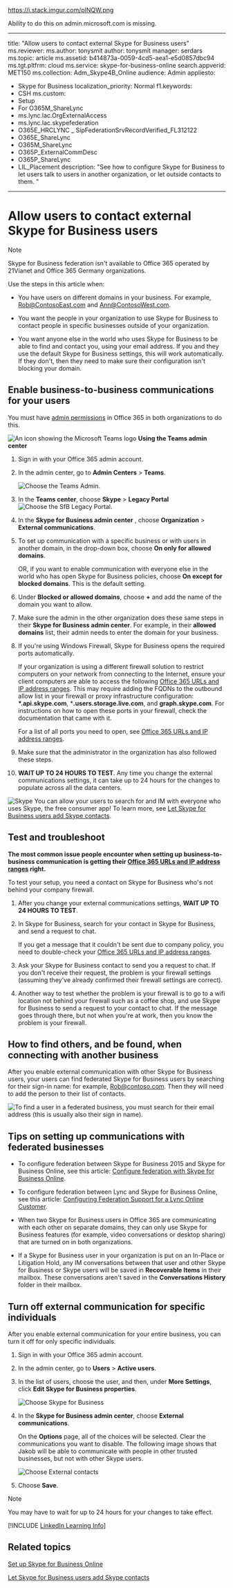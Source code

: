 https://i.stack.imgur.com/plNQW.png

Ability to do this on admin.microsoft.com is missing.


---
title: "Allow users to contact external Skype for Business users"
ms.reviewer: 
ms.author: tonysmit
author: tonysmit
manager: serdars
ms.topic: article
ms.assetid: b414873a-0059-4cd5-aea1-e5d0857dbc94
ms.tgt.pltfrm: cloud
ms.service: skype-for-business-online
search.appverid: MET150
ms.collection: Adm_Skype4B_Online
audience: Admin
appliesto:
- Skype for Business
localization_priority: Normal
f1.keywords:
- CSH
ms.custom:
- Setup
- For O365M_ShareLync
- ms.lync.lac.OrgExternalAccess
- ms.lync.lac.skypefederation
- O365E_HRCLYNC _ SipFederationSrvRecordVerified_FL312122
- O365E_ShareLync
- O365M_ShareLync
- O365P_ExternalCommDesc
- O365P_ShareLync
- LIL_Placement
description: "See how to configure Skype for Business to let users talk to users in another organization, or let outside contacts to them. "
---

# Allow users to contact external Skype for Business users

> [!NOTE]
> Skype for Business federation isn't available to Office 365 operated by 21Vianet and Office 365 Germany organizations. 
  
Use the steps in this article when:
  
- You have users on different domains in your business. For example, Rob@ContosoEast.com and Ann@ContosoWest.com.
    
- You want the people in your organization to use Skype for Business to contact people in specific businesses outside of your organization.
    
- You want anyone else in the world who uses Skype for Business to be able to find and contact you, using your email address. If you and they use the default Skype for Business settings, this will work automatically. If they don't, then they need to make sure their configuration isn't blocking your domain.
    
## Enable business-to-business communications for your users
<a name="bk_preview"> </a>

You must have [admin permissions](https://support.office.com/article/da585eea-f576-4f55-a1e0-87090b6aaa9d) in Office 365 in both organizations to do this.

![An icon showing the Microsoft Teams logo](../images/teams-logo-30x30.png) **Using the Teams admin center**
  
1. Sign in with your Office 365 admin account. 
    
2. In the admin center, go to **Admin Centers** > **Teams**.
    
    ![Choose the Teams Admin.](../images/MS-Teams-Admin.png)
  
3. In the **Teams center**, choose **Skype** > **Legacy Portal** 
 ![Choose the SfB Legacy Portal.](../images/SFBlegacy-size65.png)
 
4. In the **Skype for Business admin center** , choose **Organization** > **External communications**.
5. To set up communication with a specific business or with users in another domain, in the drop-down box, choose **On only for allowed domains**.
    
    OR, if you want to enable communication with everyone else in the world who has open Skype for Business policies, choose **On except for blocked domains**. This is the default setting.
    
6. Under **Blocked or allowed domains**, choose **+** and add the name of the domain you want to allow.
    
7. Make sure the admin in the other organization does these same steps in their **Skype for Business admin center**. For example, in their **allowed domains** list, their admin needs to enter the domain for your business.
    
8. If you're using Windows Firewall, Skype for Business opens the required ports automatically.
    
    If your organization is using a different firewall solution to restrict computers on your network from connecting to the Internet, ensure your client computers are able to access the following [Office 365 URLs and IP address ranges](https://docs.microsoft.com/microsoftteams/office-365-urls-ip-address-ranges). This may require adding the FQDNs to the outbound allow list in your firewall or proxy infrastructure configuration: **\*.api.skype.com**, \***.users.storage.live.com**, and **graph.skype.com**. For instructions on how to open these ports in your firewall, check the documentation that came with it.
    
    For a list of all ports you need to open, see [Office 365 URLs and IP address ranges](https://docs.microsoft.com/microsoftteams/office-365-urls-ip-address-ranges).

9. Make sure that the administrator in the organization has also followed these steps.
    
10. **WAIT UP TO 24 HOURS TO TEST**. Any time you change the external communications settings, it can take up to 24 hours for the changes to populate across all the data centers.
    
![Skype](../images/58550720-2a68-42d1-a926-1884e6aeb55c.png) You can allow your users to search for and IM with everyone who uses Skype, the free consumer app! To learn more, see [Let Skype for Business users add Skype contacts](let-skype-for-business-users-add-skype-contacts.md).
  
## Test and troubleshoot
<a name="bk_preview"> </a>

 **The most common issue people encounter when setting up business-to-business communication is getting their [Office 365 URLs and IP address ranges](https://docs.microsoft.com/microsoftteams/office-365-urls-ip-address-ranges) right.**
  
To test your setup, you need a contact on Skype for Business who's not behind your company firewall.
  
1. After you change your external communications settings, **WAIT UP TO 24 HOURS TO TEST**.
    
2. In Skype for Business, search for your contact in Skype for Business, and send a request to chat.
    
    If you get a message that it couldn't be sent due to company policy, you need to double-check your [Office 365 URLs and IP address ranges](https://docs.microsoft.com/microsoftteams/office-365-urls-ip-address-ranges).
    
3. Ask your Skype for Business contact to send you a request to chat. If you don't receive their request, the problem is your firewall settings (assuming they've already confirmed their firewall settings are correct).
    
4. Another way to test whether the problem is your firewall is to go to a wifi location not behind your firewall such as a coffee shop, and use Skype for Business to send a request to your contact to chat. If the message goes through there, but not when you're at work, then you know the problem is your firewall.
    
## How to find others, and be found, when connecting with another business
<a name="bk_preview"> </a>

After you enable external communication with other Skype for Business users, your users can find federated Skype for Business users by searching for their sign-in name: for example, Rob@contoso.com. Then they will need to add the person to their list of contacts.
  
![To find a user in a federated business, you must search for their email address (this is usually also their sign in name).](../images/20242f85-0636-463b-8df3-1e123784d7fa.png)
  
## Tips on setting up communications with federated businesses
<a name="bk_preview"> </a>

- To configure federation between Skype for Business 2015 and Skype for Business Online, see this  article: [Configure federation with Skype for Business Online](https://technet.microsoft.com/library/jj205126.aspx).
    
- To configure federation between Lync and Skype for Business Online, see this  article: [Configuring Federation Support for a Lync Online Customer](https://technet.microsoft.com/library/hh202193.aspx).
    
- When two Skype for Business users in Office 365 are communicating with each other on separate domains, they can only use Skype for Business features (for example, video conversations or desktop sharing) that are turned on in both organizations.
    
- If a Skype for Business user in your organization is put on an In-Place or Litigation Hold, any IM conversations between that user and other Skype for Business or Skype users will be saved in **Recoverable Items** in their mailbox. These conversations aren't saved in the **Conversations History** folder in their mailbox.
    
## Turn off external communication for specific individuals
<a name="bk_preview"> </a>

After you enable external communication for your entire business, you can turn it off for only specific individuals.
  
1. Sign in with your Office 365 admin account.
    
2. In the admin center, go to **Users** > **Active users**.
    
3. In the list of users, choose the user, and then, under **More Settings**, click **Edit Skype for Business properties**.
    
    ![Choose Skype for Business](../images/2b0f9a7b-3fee-4f4b-968a-68c429eeb395.png)
  
4. In the **Skype for Business admin center**, choose **External communications**.
    
    On the **Options** page, all of the choices will be selected. Clear the communications you want to disable. The following image shows that Jakob will be able to communicate with people in other trusted businesses, but not with other Skype users.
    
    ![Choose External contacts](../images/4e546321-a065-48ed-8ac7-1e112a780eab.png)
  
5. Choose **Save**.
    
> [!NOTE]
> You may have to wait for up to 24 hours for your changes to take effect. 
  


[!INCLUDE [LinkedIn Learning Info](../../common/office/linkedin-learning-info.md)]
   
   
## Related topics
<a name="bk_preview"> </a>

[Set up Skype for Business Online](set-up-skype-for-business-online.md)
  
[Let Skype for Business users add Skype contacts](let-skype-for-business-users-add-skype-contacts.md)
  
  
 
